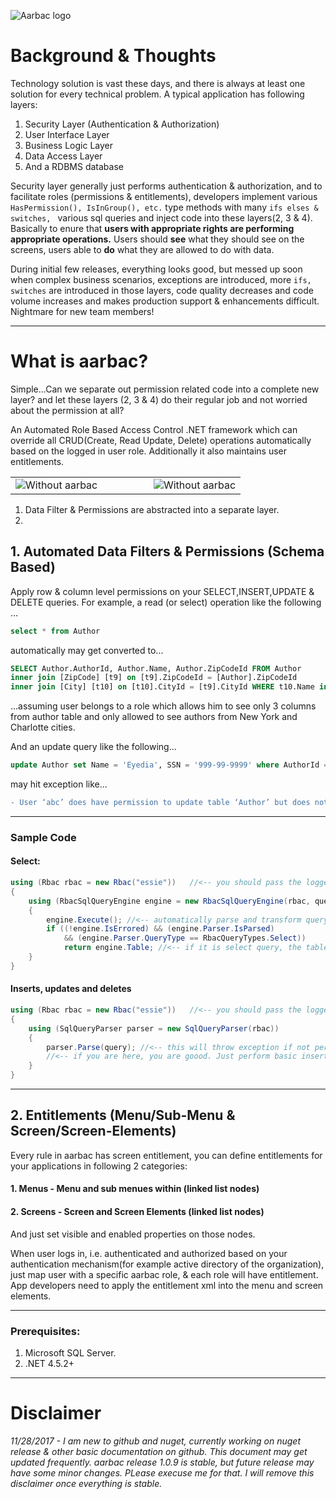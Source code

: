 ![Aarbac logo](https://github.com/eyedia/aarbac/blob/master/Eyedia.Aarbac.Framework/Graphics/rbac_128.png)

# Background & Thoughts
Technology solution is vast these days, and there is always at least one solution for every technical problem. A typical application has following layers:
1. Security Layer (Authentication & Authorization)
2. User Interface Layer
3. Business Logic Layer
4. Data Access Layer
5. And a RDBMS database

Security layer generally just performs authentication & authorization, and to facilitate roles (permissions & entitlements), developers implement various ```HasPermission(), IsInGroup(), etc.``` type methods with many ```ifs elses & switches, ``` various sql queries and inject code into these layers(2, 3 & 4). Basically to enure that **users with appropriate rights are performing appropriate operations.** Users should **see** what they should see on the screens, users able to **do** what they are allowed to do with data.

During initial few releases, everything looks good, but messed up soon when complex business scenarios, exceptions are introduced, more ```ifs, switches``` are introduced in those layers, code quality decreases and code volume increases and makes production support & enhancements difficult. Nightmare for new team members! 

---

# What is aarbac?
Simple...Can we separate out permission related code into a complete new layer? and let these layers (2, 3 & 4) do their regular job and not worried about the permission at all?

An Automated Role Based Access Control .NET framework which can override all CRUD(Create, Read Update, Delete) operations automatically based on the logged in user role. Additionally it also maintains user entitlements.

<table border="0">
    <tr>
    <td width="40%">       
        <img alt="Without aarbac" src="https://raw.githubusercontent.com/eyedia/aarbac/master/Eyedia.Aarbac.Framework/Graphics/without_aarbac.png" /></td>
               <td style="border:none"></td>
               <td width="40%"><img alt="Without aarbac" src="https://raw.githubusercontent.com/eyedia/aarbac/master/Eyedia.Aarbac.Framework/Graphics/with_aarbac.png" /></td>
    </tr>
</table>

1. Data Filter & Permissions are abstracted into a separate layer.
2. 


## 1. Automated Data Filters & Permissions (Schema Based)
Apply row & column level permissions on your SELECT,INSERT,UPDATE & DELETE queries. For example, a read (or select) operation like the following …

```sql
select * from Author
```
automatically may get converted to...

```sql
SELECT Author.AuthorId, Author.Name, Author.ZipCodeId FROM Author 
inner join [ZipCode] [t9] on [t9].ZipCodeId = [Author].ZipCodeId 
inner join [City] [t10] on [t10].CityId = [t9].CityId WHERE t10.Name in ('New York','Charlotte')
```

...assuming user belongs to a role which allows him to see only 3 columns from author table and only allowed to see authors from New York and Charlotte cities.

And an update query like the following...

```sql
update Author set Name = 'Eyedia', SSN = '999-99-9999' where AuthorId = 9999
```
may hit exception like...

```diff
- User ‘abc’ does have permission to update table ‘Author’ but does not have permission to update column ‘SSN’
```
---
### Sample Code
#### Select:
```cs
using (Rbac rbac = new Rbac("essie"))   //<-- you should pass the logged in user name from the context
{
    using (RbacSqlQueryEngine engine = new RbacSqlQueryEngine(rbac, query))
    {
        engine.Execute(); //<-- automatically parse and transform query based on role
        if ((!engine.IsErrored) && (engine.Parser.IsParsed) 
            && (engine.Parser.QueryType == RbacQueryTypes.Select))
            return engine.Table; //<-- if it is select query, the table will be loaded
    }
}
```
#### Inserts, updates and deletes
```cs
using (Rbac rbac = new Rbac("essie"))   //<-- you should pass the logged in user name from the context
{
    using (SqlQueryParser parser = new SqlQueryParser(rbac))
    {
        parser.Parse(query); //<-- this will throw exception if not permitted                   
        //<-- if you are here, you are goood. Just perform basic insert/update/delete
    }
}
```
---
## 2. Entitlements (Menu/Sub-Menu & Screen/Screen-Elements)
Every rule in aarbac has screen entitlement, you can define entitlements for your applications in following 2 categories:
#### 1. Menus - Menu and sub menues within (linked list nodes)
#### 2. Screens - Screen and Screen Elements (linked list nodes)

And just set visible and enabled properties on those nodes.

When user logs in, i.e. authenticated and authorized based on your authentication mechanism(for example active directory of the organization), just map user with a specific aarbac role, & each role will have entitlement. App developers need to apply the entitlement xml into the menu and screen elements.

---
### Prerequisites:
1. Microsoft SQL Server.
2. .NET 4.5.2+
---
# Disclaimer
*11/28/2017 - I am new to github and nuget, currently working on nuget release & other basic documentation on github. This document may get updated frequently. aarbac release 1.0.9 is stable, but future release may have some minor changes. PLease execuse me for that. I will remove this disclaimer once everything is stable.*
